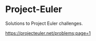 Project-Euler
=============

Solutions to Project Euler challenges.

https://projecteuler.net/problems;page=1
